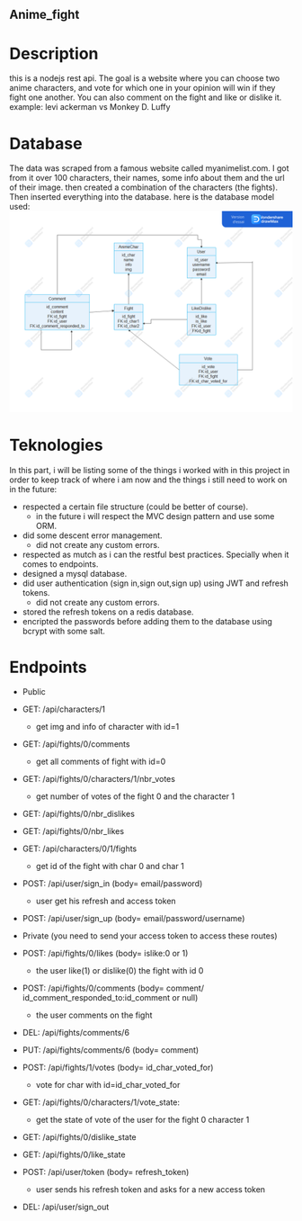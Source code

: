 ## Anime_fight
# Description
this is a nodejs rest api.
The goal is a website where you can choose two anime characters, 
and vote for which one in your opinion will win if they fight one another. 
You can also comment on the fight and like or dislike it.  
example: levi ackerman vs Monkey D. Luffy
# Database
The data was scraped from a famous website called myanimelist.com.
I got from it over 100 characters, their names, some info about them and the url of their image.
then created a combination of the characters (the fights).
Then inserted everything into the database.
here is the database model used:
![database ERD](https://github.com/nainia-youness/anime_fight/blob/main/database_ERD.png?raw=true?)
# Teknologies
In this part, i will be listing some of the things i worked with in this project in order to keep track of where i am
now and the things i still need to work on in the future:
* respected a certain file structure (could be better of course).
  * in the future i will respect the MVC design pattern and use some ORM.
* did some descent error management.
  * did not create any custom errors.
* respected as mutch as i can the restful best practices. Specially when it comes to endpoints.
* designed a mysql database.
* did user authentication (sign in,sign out,sign up) using JWT and refresh tokens.
  * did not create any custom errors.
* stored the refresh tokens on a redis database.
* encripted the passwords before adding them to the database using bcrypt with some salt.
# Endpoints

*  Public

  * GET: /api/characters/1 
    * get img and info of character with id=1

  * GET: /api/fights/0/comments
    * get all comments of fight with id=0

  * GET: /api/fights/0/characters/1/nbr_votes
    * get number of votes of the fight 0 and the character 1    

  * GET: /api/fights/0/nbr_dislikes

  * GET: /api/fights/0/nbr_likes

  * GET: /api/characters/0/1/fights
    * get id of the fight with char 0 and char 1

  * POST: /api/user/sign_in (body= email/password) 
    * user get his refresh and access token  

  * POST: /api/user/sign_up (body= email/password/username)

*  Private (you need to send your access token to access these routes)

  * POST: /api/fights/0/likes (body= islike:0 or 1)
    * the user like(1) or dislike(0) the fight with id 0

  * POST: /api/fights/0/comments (body= comment/ id_comment_responded_to:id_comment or null)
    * the user comments on the fight

  * DEL: /api/fights/comments/6

  * PUT: /api/fights/comments/6 (body= comment)

  * POST: /api/fights/1/votes (body= id_char_voted_for)
    * vote for char with id=id_char_voted_for

  * GET: /api/fights/0/characters/1/vote_state: 
    * get the state of vote of the user for the fight 0 character 1

  * GET: /api/fights/0/dislike_state

  * GET: /api/fights/0/like_state

  * POST: /api/user/token (body= refresh_token)
    * user sends his refresh token and asks for a new access token  

  * DEL: /api/user/sign_out

     


